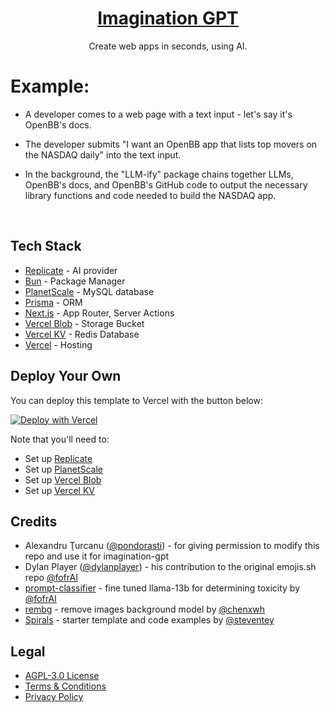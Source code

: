 <a href="https://imagination.chat/">
  <h1 align="center">Imagination GPT</h1>
</a>

<p align="center">
  Create web apps in seconds, using AI.
</p>


 # Example:

- A developer comes to a web page with a text input - let's say it's OpenBB's docs.

- The developer submits "I want an OpenBB app that lists top movers on the NASDAQ daily" into the text input.

- In the background, the "LLM-ify" package chains together LLMs, OpenBB's docs, and OpenBB's GitHub code to output the necessary library functions and code needed to build the NASDAQ app.

<!-- <p align="center">
  <a href="https://twitter.com/pondorasti">
    <img src="https://img.shields.io/twitter/follow/pondorasti?style=flat&logo=x&color=0bf&logoColor=fff" alt="Alexandru Ţurcanu's X follower count" />
  </a>

  <a href="https://github.com/pondorasti/emojis">
    <img src="https://img.shields.io/github/stars/pondorasti/emojis?label=pondorasti%2Femojis" alt="pondorasti/emojis repo star count" />
  </a>
</p> -->

<!-- <p align="center">
  <a href="#tech-stack"><strong>Tech Stack</strong></a> ·
  <a href="#tech-stack"><strong>Deploy Your Own</strong></a> ·
  <a href="#authors"><strong>Authors</strong></a> ·
  <a href="#credits"><strong>Credits</strong></a> ·
  <a href="#legal"><strong>Legal</strong></a>
</p> -->
<!-- 
<a href="https://imagination.sh/">
    <img alt="" src="public/_static/readme.png"> 
</a> -->
<br/>


## Tech Stack

- [Replicate](https://replicate.com/) - AI provider
- [Bun](https://bun.sh/) - Package Manager
- [PlanetScale](https://planetscale.com/) - MySQL database
- [Prisma](https://www.prisma.io/) - ORM
- [Next.js](https://nextjs.org/docs/app) - App Router, Server Actions
- [Vercel Blob](https://vercel.com/storage/blob) - Storage Bucket
- [Vercel KV](https://vercel.com/storage/kv) - Redis Database 
- [Vercel](https://vercel.com/) - Hosting

## Deploy Your Own

You can deploy this template to Vercel with the button below:

[![Deploy with Vercel](https://vercel.com/button)](https://dub.sh/emojis-deploy)

Note that you'll need to:

- Set up [Replicate](https://replicate.com)
- Set up [PlanetScale](https://planetscale.com/)
- Set up [Vercel Blob](https://vercel.com/docs/storage/vercel-blob/quickstart)
- Set up [Vercel KV](https://vercel.com/docs/storage/vercel-kv/quickstart)


## Credits
- Alexandru Ţurcanu ([@pondorasti](https://x.com/pondorasti)) - for giving permission to modify this repo and use it for imagination-gpt
- Dylan Player ([@dylanplayer](https://twitter.com/dylanplayer)) - his contribution to the original emojis.sh repo
[@fofrAI](https://twitter.com/fofrAI)
- [prompt-classifier](https://replicate.com/fofr/prompt-classifier) - fine tuned llama-13b for determining toxicity by [@fofrAI](https://twitter.com/fofrAI)
- [rembg](https://replicate.com/cjwbw/rembg) - remove images background model by [@chenxwh](https://github.com/chenxwh)
- [Spirals](https://spirals.vercel.app/) - starter template and code examples by [@steventey](https://twitter.com/steventey)

## Legal

- [AGPL-3.0 License](https://github.com/[plowsai]/imaginationgpt/blob/main/LICENSE)
- [Terms & Conditions](https://imagination.chat/terms)
- [Privacy Policy](https://imagination.chat/privacy)